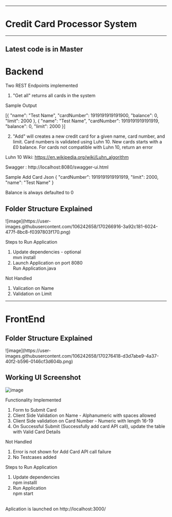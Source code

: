 --------------------------------------
# Credit Card Processor System
--------------------------------------
Latest code is in Master
------
# Backend

Two REST Endpoints implemented

1. "Get all" returns all cards in the system

Sample Output

[{
	"name": "Test Name",
	"cardNumber": 1919191919191900,
	"balance": 0,
	"limit": 2000
}, {
	"name": "Test Name",
	"cardNumber": 1919191919191919,
	"balance": 0,
	"limit": 2000
}]

2. "Add" will creates a new credit card for a given name, card number, and limit. Card numbers is validated using Luhn 10. New cards starts with a £0 balance. For cards not compatible with Luhn 10, return an error

Luhn 10 Wiki: https://en.wikipedia.org/wiki/Luhn_algorithm

Swagger : http://localhost:8080/swagger-ui.html

Sample Add Card Json
{
  "cardNumber": 1919191919191919,
  "limit": 2000,
  "name": "Test Name"
}

Balance is always defaulted to 0

<h2>Folder Structure Explained</h2>
![image](https://user-images.githubusercontent.com/106242658/170266916-3a92c181-6024-477f-8bc8-f0397803f170.png)

Steps to Run Application
1. Update dependencies - optional
<br> mvn install
2. Launch Application on port 8080
<br> Run Application.java

Not Handled
1. Valication on Name
2. Validation on Limit

--------------------------------------
# FrontEnd

<h2>Folder Structure Explained</h2>
![image](https://user-images.githubusercontent.com/106242658/170276418-d3d7abe9-4a37-40f2-b596-0146cf3d604b.png)

	
<h2>Working UI Screenshot</h2>

![image](https://user-images.githubusercontent.com/106242658/170273443-3b6319c7-c912-4908-b29e-731090a5db42.png)

Functionality Implemented

1. Form to Submit Card
2. Client Side Validation on Name - Alphanumeric with spaces allowed
3. Client Side validation on Card Number - Numeric with length 16-19
4. On Successful Submit (Successfully add card API call), update the table with Valid Card Details

Not Handled

1. Error is not shown for Add Card API call failure
2. No Testcases added

Steps to Run Application
1. Update dependencies
<br/>npm installl
2. Run Application
<br/>npm start

<br/> Aplication is launched on http://localhost:3000/
